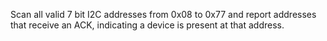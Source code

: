 Scan all valid 7 bit I2C addresses from 0x08 to 0x77 
and report addresses that receive an ACK, 
indicating a device is present at that address.
